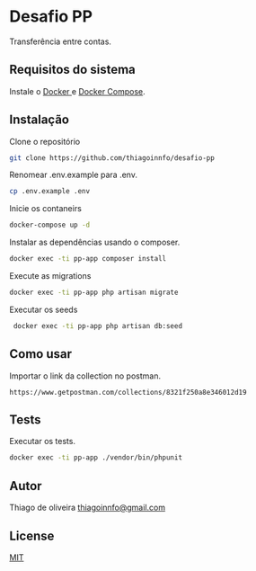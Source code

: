 # Desafio PP

Transferência entre contas.

## Requisitos do sistema

Instale o [ Docker ](https://docs.docker.com/engine/)
e [ Docker Compose](https://docs.docker.com/compose/).

## Instalação

Clone o repositório

```bash
git clone https://github.com/thiagoinnfo/desafio-pp
```

Renomear .env.example para .env.

```bash
cp .env.example .env
```

Inicie os contaneirs

```bash
docker-compose up -d
```
Instalar as dependências usando o composer.

```bash
docker exec -ti pp-app composer install
```

Execute as migrations

```bash
docker exec -ti pp-app php artisan migrate
```

Executar os seeds

```bash
 docker exec -ti pp-app php artisan db:seed
```

## Como usar

Importar o link da collection no postman.

```
https://www.getpostman.com/collections/8321f250a8e346012d19
```

## Tests

Executar os tests.

```bash
docker exec -ti pp-app ./vendor/bin/phpunit
```

## Autor
Thiago de oliveira
thiagoinnfo@gmail.com

## License
[MIT](https://choosealicense.com/licenses/mit/)